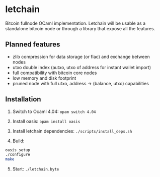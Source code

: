 # letchain

Bitcoin fullnode OCaml implementation. 
Letchain will be usable as a standalone bitcoin node or through a library that expose all the features.


## Planned features

- zlib compression for data storage (or flac) and exchange between nodes
- utxo double index (autxo, utxo of address for instant wallet import)
- full compatibility with bitcoin core nodes
- low memory and disk footprint
- pruned node with full utxo, address -> (balance, utxo) capabilities

## Installation

1. Switch to Ocaml 4.04:
``` opam switch 4.04 ```

2. Install oasis:
``` opam install oasis ```

3. Install letchain dependencies:
``` ./scripts/install_deps.sh ```

4. Build:
```bash
oasis setup
./configure
make
```

5. Start:
``` ./letchain.byte ```